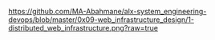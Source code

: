 https://github.com/MA-Abahmane/alx-system_engineering-devops/blob/master/0x09-web_infrastructure_design/1-distributed_web_infrastructure.png?raw=true
